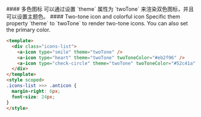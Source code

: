<cn>
#### 多色图标
可以通过设置 `theme` 属性为 `twoTone` 来渲染双色图标，并且可以设置主题色。
</cn>

<us>
#### Two-tone icon and colorful icon
Specific them property `theme` to `twoTone` to render two-tone icons. You can also set the primary color.
</us>

```html
<template>
  <div class="icons-list">
    <a-icon type="smile" theme="twoTone" />
    <a-icon type="heart" theme="twoTone" twoToneColor="#eb2f96" />
    <a-icon type="check-circle" theme="twoTone" twoToneColor="#52c41a" />
  </div>
</template>
<style scoped>
.icons-list >>> .anticon {
  margin-right: 6px;
  font-size: 24px;
}
</style>
```


